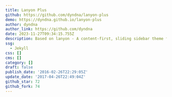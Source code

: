 ```yaml
---
title: Lanyon Plus
github: https://github.com/dyndna/lanyon-plus
demo: https://dyndna.github.io/lanyon-plus
author: dyndna
author_link: https://github.com/dyndna
date: 2023-11-27T09:34:15.755Z
description: Based on lanyon - A content-first, sliding sidebar theme for Jekyll. Demo at
ssg:
  - Jekyll
css: []
cms: []
category: []
draft: false
publish_date: '2016-02-26T22:29:05Z'
update_date: '2017-04-26T22:49:04Z'
github_star: 72
github_fork: 74
---
```

